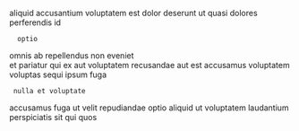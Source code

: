 <!--
title: Cross-platform contextually-based service-desk
author: Meaghan
date: 2014-10-27-1640
link: 2014-10-27-1640-cross-platform-contextually-based-service-desk
tags: [Chrome,JQuery,search]
-->

   aliquid
accusantium     voluptatem
est  dolor   deserunt ut quasi
dolores perferendis id  
 	  optio 
omnis ab repellendus non eveniet  
et pariatur qui ex aut voluptatem recusandae  aut 
est accusamus voluptatem voluptas  sequi ipsum  fuga
 	 nulla et voluptate
accusamus fuga  ut velit repudiandae
optio aliquid ut voluptatem
laudantium perspiciatis sit qui quos 